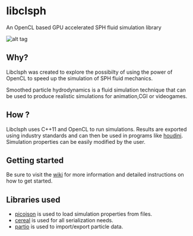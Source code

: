 libclsph
========

An OpenCL based GPU accelerated SPH fluid simulation library

![alt tag](http://i.imgur.com/iambaDc.png)

Why?
-----------------------

Libclsph was created to explore the possibilty of using the power of OpenCL to speed up the simulation of SPH fluid mechanics.

Smoothed particle hydrodynamics is a fluid simulation technique that can be used to produce realistic simulations for animation,CGI or videogames.

How ?
-----------------------

Libclsph uses C++11 and OpenCL to run simulations. Results are exported using industry standards and can then be used in programs like [houdini](http://www.sidefx.com/). Simulation properties can be easily modified by the user.


Getting started
----------------

Be sure to visit the [wiki](https://github.com/libclsph/libclsph/wiki) for more information and detailed instructions on how to get started.

Libraries used
----------------
* [picojson](https://github.com/kazuho/picojson) is used to load simulation properties from files.
* [cereal](http://uscilab.github.io/cereal/) is used for all serialization needs.
* [partio](http://www.disneyanimation.com/technology/partio.html) is used to import/export particle data.



